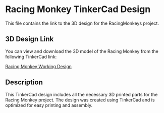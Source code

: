 # Racing Monkey TinkerCad Design

This file contains the link to the 3D design for the RacingMonkeys project.

## 3D Design Link

You can view and download the 3D model of the Racing Monkey from the following TinkerCad link:

[Racing Monkey Working Design](https://www.tinkercad.com/things/6BxqECWI1af-racing-monkey-working-design)

## Description

This TinkerCad design includes all the necessary 3D printed parts for the Racing Monkey project. The design was created using TinkerCad and is optimized for easy printing and assembly.
